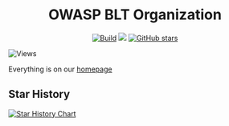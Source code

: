 <h1 align="center"> OWASP BLT Organization</h1>


<p align="center"><a href="https://github.com/OWASP/BLT/actions" rel="noopener noreferrer" target="__blank"><img alt="Build" src="https://github.com/OWASP/BLT/actions/workflows/auto-merge.yml/badge.svg"></a> <a href="https://github.com/OWASP/BLT/blob/main/LICENSE.md" rel="noopener noreferrer"><img src="https://img.shields.io/badge/license-AGPL--3.0-blue"></a>
<a href="https://github.com/OWASP/BLT" rel="noopener noreferrer" target="__blank"><img alt="GitHub stars" src="https://img.shields.io/github/stars/OWASP/BLT?style=social"></a></p>

<img alt="Views" src="https://owaspblt.org/repos/blt/badge/">

Everything is on our <a href="https://owaspblt.org">homepage</a>

## Star History

<a href="https://star-history.com/#OWASP-BLT/BLT&Date">
 <picture>
   <source media="(prefers-color-scheme: dark)" srcset="https://api.star-history.com/svg?repos=OWASP-BLT/BLT&type=Date&theme=dark" />
   <source media="(prefers-color-scheme: light)" srcset="https://api.star-history.com/svg?repos=OWASP-BLT/BLT&type=Date" />
   <img alt="Star History Chart" src="https://api.star-history.com/svg?repos=OWASP-BLT/BLT&type=Date" />
 </picture>
</a>

